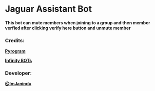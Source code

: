 # Jaguar Assistant Bot

#### This bot can mute members when joining to a group and then member verfied after clicking verify here button and unmute member

### Credits:

<b>[Pyrogram](https://github.com/pyrogram/pyrogram)

[Infinity BOTs](https://t.me/Infinity_BOTs)</b>
### Developer:

<b>[@ImJanindu](https://t.me/ImJanindu)</b>
